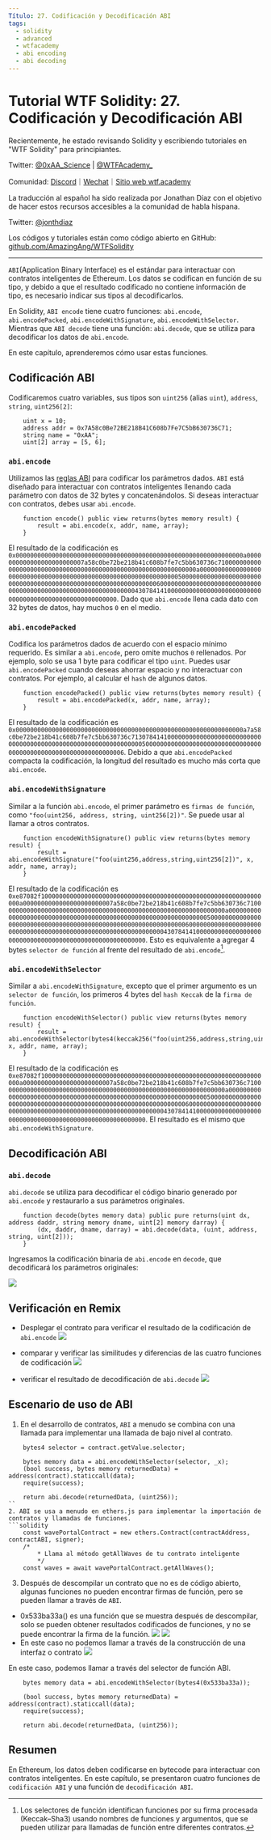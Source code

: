 ```yaml
---
Título: 27. Codificación y Decodificación ABI
tags:
  - solidity
  - advanced
  - wtfacademy
  - abi encoding
  - abi decoding
---
```


# Tutorial WTF Solidity: 27. Codificación y Decodificación ABI

Recientemente, he estado revisando Solidity y escribiendo tutoriales en "WTF Solidity" para principiantes.

Twitter: [@0xAA_Science](https://twitter.com/0xAA_Science) | [@WTFAcademy_](https://twitter.com/WTFAcademy_)

Comunidad: [Discord](https://discord.gg/5akcruXrsk)｜[Wechat](https://docs.google.com/forms/d/e/1FAIpQLSe4KGT8Sh6sJ7hedQRuIYirOoZK_85miz3dw7vA1-YjodgJ-A/viewform?usp=sf_link)｜[Sitio web wtf.academy](https://wtf.academy)

La traducción al español ha sido realizada por Jonathan Díaz con el objetivo de hacer estos recursos accesibles a la comunidad de habla hispana.

Twitter: [@jonthdiaz](https://twitter.com/jonthdiaz)

Los códigos y tutoriales están como código abierto en GitHub: [github.com/AmazingAng/WTFSolidity](https://github.com/AmazingAng/WTFSolidity)

-----

`ABI`(Application Binary Interface) es el estándar para interactuar con contratos inteligentes de Ethereum. Los datos se codifican en función de su tipo, y debido a que el resultado codificado no contiene información de tipo, es necesario indicar sus tipos al decodificarlos.

En Solidity, `ABI encode` tiene cuatro funciones: `abi.encode`, `abi.encodePacked`, `abi.encodeWithSignature`, `abi.encodeWithSelector`. Mientras que `ABI decode` tiene una función: `abi.decode`, que se utiliza para decodificar los datos de `abi.encode`.

En este capítulo, aprenderemos cómo usar estas funciones.

## Codificación ABI
Codificaremos cuatro variables, sus tipos son `uint256` (alias `uint`), `address`, `string`, `uint256[2]`:
```solidity
    uint x = 10;
    address addr = 0x7A58c0Be72BE218B41C608b7Fe7C5bB630736C71;
    string name = "0xAA";
    uint[2] array = [5, 6]; 
```
### `abi.encode`
Utilizamos las [reglas ABI](https://learnblockchain.cn/docs/solidity/abi-spec.html) para codificar los parámetros dados. `ABI` está diseñado para interactuar con contratos inteligentes llenando cada parámetro con datos de 32 bytes y concatenándolos. Si deseas interactuar con contratos, debes usar `abi.encode`.
```solidity
    function encode() public view returns(bytes memory result) {
        result = abi.encode(x, addr, name, array);
    }
```
El resultado de la codificación es `0x000000000000000000000000000000000000000000000000000000000000000a0000000000000000000000007a58c0be72be218b41c608b7fe7c5bb630736c7100000000000000000000000000000000000000000000000000000000000000a00000000000000000000000000000000000000000000000000000000000000005000000000000000000000000000000000000000000000000000000000000000600000000000000000000000000000000000000000000000000000000000000043078414100000000000000000000000000000000000000000000000000000000`. Dado que `abi.encode` llena cada dato con 32 bytes de datos, hay muchos `0` en el medio.

### `abi.encodePacked`

Codifica los parámetros dados de acuerdo con el espacio mínimo requerido. Es similar a `abi.encode`, pero omite muchos `0` rellenados. Por ejemplo, solo se usa 1 byte para codificar el tipo `uint`. Puedes usar `abi.encodePacked` cuando deseas ahorrar espacio y no interactuar con contratos. Por ejemplo, al calcular el `hash` de algunos datos.
```solidity
    function encodePacked() public view returns(bytes memory result) {
        result = abi.encodePacked(x, addr, name, array);
    }
```
El resultado de la codificación es `0x000000000000000000000000000000000000000000000000000000000000000a7a58c0be72be218b41c608b7fe7c5bb630736c713078414100000000000000000000000000000000000000000000000000000000000000050000000000000000000000000000000000000000000000000000000000000006`. Debido a que `abi.encodePacked` compacta la codificación, la longitud del resultado es mucho más corta que `abi.encode`.

### `abi.encodeWithSignature`
Similar a la función `abi.encode`, el primer parámetro es `firmas de función`, como `"foo(uint256, address, string, uint256[2])"`. Se puede usar al llamar a otros contratos.
```solidity
    function encodeWithSignature() public view returns(bytes memory result) {
        result = abi.encodeWithSignature("foo(uint256,address,string,uint256[2])", x, addr, name, array);
    }
```
El resultado de la codificación es `0xe87082f1000000000000000000000000000000000000000000000000000000000000000a0000000000000000000000007a58c0be72be218b41c608b7fe7c5bb630736c7100000000000000000000000000000000000000000000000000000000000000a00000000000000000000000000000000000000000000000000000000000000005000000000000000000000000000000000000000000000000000000000000000600000000000000000000000000000000000000000000000000000000000000043078414100000000000000000000000000000000000000000000000000000000`. Esto es equivalente a agregar 4 bytes `selector de función` al frente del resultado de `abi.encode`[^nota].
[^nota]: Los selectores de función identifican funciones por su firma procesada (Keccak–Sha3) usando nombres de funciones y argumentos, que se pueden utilizar para llamadas de función entre diferentes contratos.

### `abi.encodeWithSelector`
Similar a `abi.encodeWithSignature`, excepto que el primer argumento es un `selector de función`, los primeros 4 bytes del `hash Keccak` de la `firma de función`.
```solidity
    function encodeWithSelector() public view returns(bytes memory result) {
        result = abi.encodeWithSelector(bytes4(keccak256("foo(uint256,address,string,uint256[2])")), x, addr, name, array);
    }
```

El resultado de la codificación es `0xe87082f1000000000000000000000000000000000000000000000000000000000000000a0000000000000000000000007a58c0be72be218b41c608b7fe7c5bb630736c7100000000000000000000000000000000000000000000000000000000000000a00000000000000000000000000000000000000000000000000000000000000005000000000000000000000000000000000000000000000000000000000000000600000000000000000000000000000000000000000000000000000000000000043078414100000000000000000000000000000000000000000000000000000000`. El resultado es el mismo que `abi.encodeWithSignature`.

## Decodificación ABI
### `abi.decode`
`abi.decode` se utiliza para decodificar el código binario generado por `abi.encode` y restaurarlo a sus parámetros originales.
```solidity
    function decode(bytes memory data) public pure returns(uint dx, address daddr, string memory dname, uint[2] memory darray) {
        (dx, daddr, dname, darray) = abi.decode(data, (uint, address, string, uint[2]));
    }
```
Ingresamos la codificación binaria de `abi.encode` en `decode`, que decodificará los parámetros originales:

![](https://images.mirror-media.xyz/publication-images/jboRaaq0U57qVYjmsOgbv.png?height=408&width=624)

## Verificación en Remix
- Desplegar el contrato para verificar el resultado de la codificación de `abi.encode` 
![](./img/27-1_en.png)

- comparar y verificar las similitudes y diferencias de las cuatro funciones de codificación
![](./img/27-2_en.png)

- verificar el resultado de decodificación de `abi.decode`
![](./img/27-3_en.png)

## Escenario de uso de ABI 
1. En el desarrollo de contratos, `ABI` a menudo se combina con una llamada para implementar una llamada de bajo nivel al contrato.
```solidity  
    bytes4 selector = contract.getValue.selector;

    bytes memory data = abi.encodeWithSelector(selector, _x);
    (bool success, bytes memory returnedData) = address(contract).staticcall(data);
    require(success);

    return abi.decode(returnedData, (uint256));
``
2. ABI se usa a menudo en ethers.js para implementar la importación de contratos y llamadas de funciones.
```solidity
    const wavePortalContract = new ethers.Contract(contractAddress, contractABI, signer);
    /*
        * Llama al método getAllWaves de tu contrato inteligente
        */
    const waves = await wavePortalContract.getAllWaves();
```
3. Después de descompilar un contrato que no es de código abierto, algunas funciones no pueden encontrar firmas de función, pero se pueden llamar a través de `ABI`.
- 0x533ba33a() es una función que se muestra después de descompilar, solo se pueden obtener resultados codificados de funciones, y no se puede encontrar la firma de la función.
![](./img/27-4_en.png)
![](./img/27-5_en.png)
- En este caso no podemos llamar a través de la construcción de una interfaz o contrato
![](./img/27-6_en.png)

En este caso, podemos llamar a través del selector de función ABI.
```solidity
    bytes memory data = abi.encodeWithSelector(bytes4(0x533ba33a));

    (bool success, bytes memory returnedData) = address(contract).staticcall(data);
    require(success);

    return abi.decode(returnedData, (uint256));
```

## Resumen
En Ethereum, los datos deben codificarse en bytecode para interactuar con contratos inteligentes. En este capítulo, se presentaron cuatro funciones de `codificación ABI` y una función de `decodificación ABI`.
